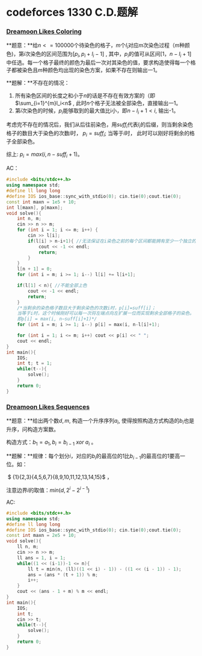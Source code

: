 # codeforces 1330 C.D.题解



### [Dreamoon Likes Coloring](https://codeforces.com/contest/1330/problem/C)

**题意：**给$n<=100000$个待染色的格子，$m$个$l_i$对应$m$次染色过程（$m$种颜色)，第$i$次染色的区间范围为$[p_i, p_i+l_i-1]$ , 其中，$p_i$的值可从区间$[1，n-l_i+1]$中任选。每一个格子最终的颜色为最后一次对其染色的值，要求构造使得每一个格子都被染色且$m$种颜色均出现的染色方案，如果不存在则输出一1。

**题解：**不存在的情况：

1. 所有染色区间的长度之和小于$n$的话是不存在有效方案的（即$\sum_{i=1}^{m}l_i<n$ , 此时$n$个格子无法被全部染色，直接输出一1。
2. 第$i$次染色的时候，$p_i$能够取到的最大值比i小，即$n-l_i+1<i$, 输出-1。

考虑完不存在的情况后，我们从后往前染色，用$suff_i$代表$l_i$的后缀，则当剩余染色格子的数目大于染色的次数$i$时， $p_i = suff_i$; 当等于$i$时， 此时可以刚好将剩余的格子全部染色。

综上: $p_i = max(i, n-suff_i+1)$。

AC：

```cpp
#include <bits/stdc++.h>
using namespace std;
#define ll long long
#define IOS ios_base::sync_with_stdio(0); cin.tie(0);cout.tie(0);
const int maxn = 1e5 + 10;
int l[maxn], p[maxn];
void solve(){
    int n, m;
    cin >> n >> m;
    for (int i = 1; i <= m; i++) {
        cin >> l[i];
        if(l[i] > n-i+1){ //无法保证在i染色之前的每个区间都能拥有至少一个独立的位置
            cout << -1 << endl;
            return;
        }
    }
    l[n + 1] = 0;
    for (int i = m; i >= 1; i--) l[i] += l[i+1];

    if(l[1] < n){ //不能全部上色
        cout << -1 << endl;
        return;
    }
    /*当剩余的染色格子数目大于剩余染色的次数i时，p[i]=suff[i]；
    当等于i时，这个时候刚好可以每一次将左端点向左扩展一位而实现剩余全部格子的染色。
    即p[i] = max(i, n−suff[i]+1)*/
    for (int i = m; i >= 1; i--) p[i] = max(i, n-l[i]+1);

    for (int i = 1; i <= m; i++) cout << p[i] << " ";
    cout << endl;
}
int main(){
    IOS;
    int t; t = 1;
    while(t--){
        solve();
    }
    return 0;
}
```



### [Dreamoon Likes Sequences](http://codeforces.com/contest/1330/problem/D)

**题意：**给出两个数$d, m$, 构造一个升序序列$a_i$, 使得按照构造方式构造的$b_i$也是升序，问构造方案数。

构造方式：$b_1 = a_1, b_i = b_{i-1}\  xor\ a_i$ 。

**题解：**规律：每个划分$i$，对应的$b_i$的最高位的$1$比$b_{i-1}$的最高位的$1$要高一位。如：

​	$ \{1\}\{2,3\}\{4,5,6,7\}\{8,9,10,11,12,13,14,15\}$ ， 

注意边界$i$的取值：$min(d, 2^i - 2^{i-1})$

AC:

```cpp
#include <bits/stdc++.h>
using namespace std;
#define ll long long
#define IOS ios_base::sync_with_stdio(0); cin.tie(0);cout.tie(0);
const int maxn = 2e5 + 10;
void solve(){
    ll n, m;
    cin >> n >> m;
    ll ans = 1, i = 1;
    while((1 << (i-1))-1 <= n){
        ll t = min(n, (ll)((1 << i) - 1)) - ((1 << (i - 1)) - 1);
        ans = (ans * (t + 1)) % m;
        i++;
    }
    cout << (ans - 1 + m) % m << endl;
}
int main(){
    IOS;
    int t;
    cin >> t;
    while(t--){
        solve();
    }
    return 0;
}
```

